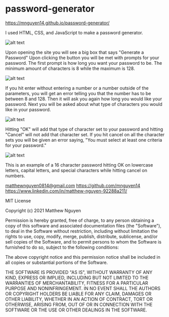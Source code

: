 # password-generator

https://mnguyen14.github.io/password-generator/

I used HTML, CSS, and JavaScript to make a password generator.

![alt text](https://i.gyazo.com/a86795aa6c93ba02f8ee6e1d4de243cd.png)

Upon opening the site you will see a big box that says "Generate a Password"
Upon clicking the button you will be met with prompts for your password. 
The first prompt is how long you want your password to be. The minimum amount of characters is 8 while the maximum is 128.

![alt text](https://i.gyazo.com/73cdb2d045f99bf889ebc07a5c1cc3cb.png)

If you hit enter without entering a number or a number outside of the parameters, you will get an error telling you that the number has to be between 8 and 128.
Then it will ask you again how long you would like your password.
Next you will be asked about what type of characters you would like in your password. 

![alt text](https://i.gyazo.com/de0f652ad26c9a6c3bd5af15ccbd59d9.png)

Hitting "OK" will add that type of character set to your password and hitting "Cancel" will not add that character set.
If you hit cancel on all the character sets you will be given an error saying, "You must select at least one criteria for your password."

![alt text](https://i.gyazo.com/b2be966d1e93cb65c040edc813cb8b8a.png)

This is an example of a 16 character password hitting OK on lowercase letters, capital letters, and special characters while hitting cancel on numbers.

matthewnguyen0814@gmail.com
https://github.com/mnguyen14 
https://www.linkedin.com/in/matthew-nguyen-92288a211/ 

MIT License

Copyright (c) 2021 Matthew Nguyen

Permission is hereby granted, free of charge, to any person obtaining a copy
of this software and associated documentation files (the "Software"), to deal
in the Software without restriction, including without limitation the rights
to use, copy, modify, merge, publish, distribute, sublicense, and/or sell
copies of the Software, and to permit persons to whom the Software is
furnished to do so, subject to the following conditions:

The above copyright notice and this permission notice shall be included in all
copies or substantial portions of the Software.

THE SOFTWARE IS PROVIDED "AS IS", WITHOUT WARRANTY OF ANY KIND, EXPRESS OR
IMPLIED, INCLUDING BUT NOT LIMITED TO THE WARRANTIES OF MERCHANTABILITY,
FITNESS FOR A PARTICULAR PURPOSE AND NONINFRINGEMENT. IN NO EVENT SHALL THE
AUTHORS OR COPYRIGHT HOLDERS BE LIABLE FOR ANY CLAIM, DAMAGES OR OTHER
LIABILITY, WHETHER IN AN ACTION OF CONTRACT, TORT OR OTHERWISE, ARISING FROM,
OUT OF OR IN CONNECTION WITH THE SOFTWARE OR THE USE OR OTHER DEALINGS IN THE
SOFTWARE.